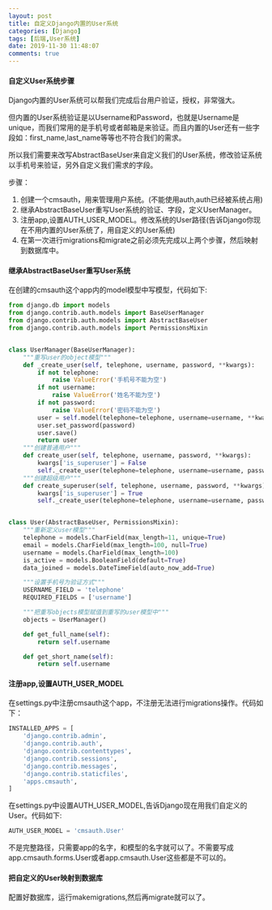 ```yaml
---
layout: post
title: 自定义Django内置的User系统
categories: [Django]
tags: [后端,User系统]
date: 2019-11-30 11:48:07
comments: true
---
```



#### 自定义User系统步骤
Django内置的User系统可以帮我们完成后台用户验证，授权，非常强大。

但内置的User系统验证是以Username和Password，也就是Username是unique，而我们常用的是手机号或者邮箱是来验证。而且内置的User还有一些字段如：first_name,last_name等等也不符合我们的需求。

所以我们需要来改写AbstractBaseUser来自定义我们的User系统，修改验证系统以手机号来验证，另外自定义我们需求的字段。

步骤：
1. 创建一个cmsauth，用来管理用户系统。(不能使用auth,auth已经被系统占用)
2. 继承AbstractBaseUser重写User系统的验证、字段，定义UserManager。
3. 注册app,设置AUTH_USER_MODEL。修改系统的User路径(告诉Django你现在不用内置的User系统了，用自定义的User系统)
4. 在第一次进行migrations和migrate之前必须先完成以上两个步骤，然后映射到数据库中。

#### 继承AbstractBaseUser重写User系统

在创建的cmsauth这个app内的model模型中写模型，代码如下:


```Python
from django.db import models
from django.contrib.auth.models import BaseUserManager
from django.contrib.auth.models import AbstractBaseUser
from django.contrib.auth.models import PermissionsMixin


class UserManager(BaseUserManager):
    """重写user的object模型"""
    def _create_user(self, telephone, username, password, **kwargs):
        if not telephone:
            raise ValueError('手机号不能为空')
        if not username:
            raise ValueError('姓名不能为空')
        if not password:
            raise ValueError('密码不能为空')
        user = self.model(telephone=telephone, username=username, **kwargs)
        user.set_password(password)
        user.save()
        return user
    """创建普通用户"""
    def create_user(self, telephone, username, password, **kwargs):
        kwargs['is_superuser'] = False
        self._create_user(telephone=telephone, username=username, password=password, **kwargs)
    """创建超级用户"""
    def create_superuser(self, telephone, username, password, **kwargs):
        kwargs['is_superuser'] = True
        self._create_user(telephone=telephone, username=username, password=password, **kwargs)


class User(AbstractBaseUser, PermissionsMixin):
    """重新定义user模型"""
    telephone = models.CharField(max_length=11, unique=True)
    email = models.CharField(max_length=100, null=True)
    username = models.CharField(max_length=100)
    is_active = models.BooleanField(default=True)
    data_joined = models.DateTimeField(auto_now_add=True)

    """设置手机号为验证方式"""
    USERNAME_FIELD = 'telephone'
    REQUIRED_FIELDS = ['username']

    """把重写objects模型赋值到重写的user模型中"""
    objects = UserManager()

    def get_full_name(self):
        return self.username

    def get_short_name(self):
        return self.username

```


#### 注册app,设置AUTH_USER_MODEL

在settings.py中注册cmsauth这个app，不注册无法进行migrations操作。代码如下：

```Python
INSTALLED_APPS = [
    'django.contrib.admin',
    'django.contrib.auth',
    'django.contrib.contenttypes',
    'django.contrib.sessions',
    'django.contrib.messages',
    'django.contrib.staticfiles',
    'apps.cmsauth',
]
```

在settings.py中设置AUTH_USER_MODEL,告诉Django现在用我们自定义的User。代码如下:

```Python
AUTH_USER_MODEL = 'cmsauth.User'
```

不是完整路径，只需要app的名字，和模型的名字就可以了。不需要写成app.cmsauth.forms.User或者app.cmsauth.User这些都是不可以的。


#### 把自定义的User映射到数据库

配置好数据库，运行makemigrations,然后再migrate就可以了。





